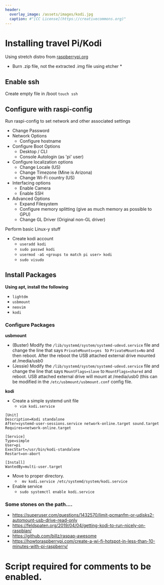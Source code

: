 ```yaml
---
header:
  overlay_image: /assets/images/kodi.jpg
  caption: #"[CC License](https://creativecommons.org)"
---
```


# Installing travel Pi/Kodi

Using stretch distro from [raspberrypi.org](https://raspberrypi.org/downloads/)

* Burn .zip file, not the extracted .img file using etcher *

## Enable ssh
Create empty file in /boot
``` touch ssh ```


## Configure with raspi-config
Run raspi-config to set network and other associated settings
  - Change Password
  - Network Options
    - Configure hostname
  - Configure Boot Options
    -  Desktop / CLI
      - Console Autologin (as 'pi' user)
  - Configure localization options
    - Change Locale (US)
    - Change Timezone (Mine is Arizona)
    - Change Wi-Fi country (US) 
  - Interfacing options
    - Enable Camera
    - Enable SSH
  - Advanced Options
    - Expand Filesystem
    - Configure memory splitting (give as much memory as possible to GPU)
    - Change GL Driver (Original non-GL driver)

Perform basic Linux-y stuff
  - Create  kodi  account
    - ``` useradd kodi  ```
    - ``` sudo passwd kodi ```
    - ``` usermod -aG <groups to match pi user> kodi ```
    - ``` sudo visudo ```
 

## Install Packages
**Using apt, install the following**
  - ``` lightdm ```
  - ``` usbmount ```
  - ``` neovim ```
  - ``` kodi ```

### Configure Packages

**usbmount**
  - (Buster) Modify the ``` /lib/systemd/system/systemd-udevd.service ``` file and change the line that says ```PrivateMounts=yes ``` to ``` PrivateMounts=No ``` and then reboot.  After the reboot the USB attached external drive mounted at /media/usb0
  - (Jessie) Modify the ``` /lib/systemd/system/systemd-udevd.service ``` file and change the line that says ``` MountFlags=slave ``` to ``` MountFlags=shared ``` and reboot. USB attached external drive will mount at /media/usb0 (this can be modified in the ``` /etc/usbmount/usbmount.conf ``` config file.

**kodi**
  - Create a simple systemd unit file
    - ``` vim kodi.service ```

```
[Unit]
Description=Kodi standalone
After=systemd-user-sessions.service network-online.target sound.target
Requires=network-online.target

[Service]
Type=simple
User=pi
ExecStart=/usr/bin/kodi-standalone
Restart=on-abort

[Install]
WantedBy=multi-user.target

```
  
  - Move to  proper directory. 
     - ```  mv kodi.service /etc/systemd/system/kodi.service ```
  - Enable service
    - ``` sudo systemctl enable kodi.service ```


### Some stones on the path....
  - https://superuser.com/questions/1432570/limit-pcmanfm-or-udisks2-automount-usb-drive-read-only
  - https://feldspaten.org/2019/04/04/getting-kodi-to-run-nicely-on-raspbian/
  - https://github.com/billz/raspap-awesome
  - https://howtoraspberrypi.com/create-a-wi-fi-hotspot-in-less-than-10-minutes-with-pi-raspberry/


# Script required for comments to be enabled.
<script src="https://utteranc.es/client.js"
        repo="[ENTER REPO HERE]"
        issue-term="pathname"
        theme="github-dark"
        crossorigin="anonymous"
        async>
</script>
